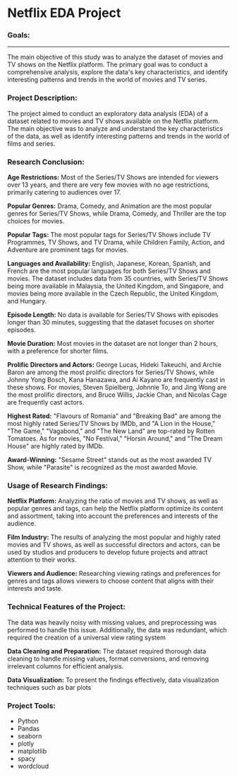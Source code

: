 # Netflix EDA Project

### Goals:
___
The main objective of this study was to analyze the dataset of movies and TV shows on the Netflix platform. The primary goal was to conduct a comprehensive analysis, explore the data's key characteristics, and identify interesting patterns and trends in the world of movies and TV series.

### Project Description:

The project aimed to conduct an exploratory data analysis (EDA) of a dataset related to movies and TV shows available on the Netflix platform. The main objective was to analyze and understand the key characteristics of the data, as well as identify interesting patterns and trends in the world of films and series.


### Research Conclusion:

**Age Restrictions:** Most of the Series/TV Shows are intended for viewers over 13 years, and there are very few movies with no age restrictions, primarily catering to audiences over 17.

**Popular Genres:** Drama, Comedy, and Animation are the most popular genres for Series/TV Shows, while Drama, Comedy, and Thriller are the top choices for movies.

**Popular Tags:** The most popular tags for Series/TV Shows include TV Programmes, TV Shows, and TV Drama, while Children Family, Action, and Adventure are prominent tags for movies.

**Languages and Availability:** English, Japanese, Korean, Spanish, and French are the most popular languages for both Series/TV Shows and movies. The dataset includes data from 35 countries, with Series/TV Shows being more available in Malaysia, the United Kingdom, and Singapore, and movies being more available in the Czech Republic, the United Kingdom, and Hungary.

**Episode Length:** No data is available for Series/TV Shows with episodes longer than 30 minutes, suggesting that the dataset focuses on shorter episodes.

**Movie Duration:** Most movies in the dataset are not longer than 2 hours, with a preference for shorter films.

**Prolific Directors and Actors:** George Lucas, Hideki Takeuchi, and Archie Baron are among the most prolific directors for Series/TV Shows, while Johnny Yong Bosch, Kana Hanazawa, and Ai Kayano are frequently cast in these shows. For movies, Steven Spielberg, Johnnie To, and Jing Wong are the most prolific directors, and Bruce Willis, Jackie Chan, and Nicolas Cage are frequently cast actors.

**Highest Rated:** "Flavours of Romania" and "Breaking Bad" are among the most highly rated Series/TV Shows by IMDb, and "A Lion in the House," "The Game," "Vagabond," and "The New Land" are top-rated by Rotten Tomatoes. As for movies, "No Festival," "Horsin Around," and "The Dream House" are highly rated by IMDb.

**Award-Winning:** "Sesame Street" stands out as the most awarded TV Show, while "Parasite" is recognized as the most awarded Movie.

### Usage of Research Findings:

**Netflix Platform:** Analyzing the ratio of movies and TV shows, as well as popular genres and tags, can help the Netflix platform optimize its content and assortment, taking into account the preferences and interests of the audience.

**Film Industry:** The results of analyzing the most popular and highly rated movies and TV shows, as well as successful directors and actors, can be used by studios and producers to develop future projects and attract attention to their works.

**Viewers and Audience:** Researching viewing ratings and preferences for genres and tags allows viewers to choose content that aligns with their interests and taste.

### Technical Features of the Project:

The data was heavily noisy with missing values, and preprocessing was performed to handle this issue. Additionally, the data was redundant, which required the creation of a universal view rating system 

**Data Cleaning and Preparation:** The dataset required thorough data cleaning to handle missing values, format conversions, and removing irrelevant columns for efficient analysis.

**Data Visualization:** To present the findings effectively, data visualization techniques such as bar plots

### Project Tools:

- Python
- Pandas
- seaborn
- plotly
- matplotlib
- spacy
- wordcloud
